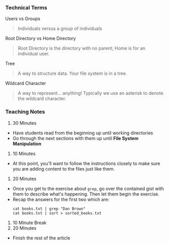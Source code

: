 ### Technical Terms

Users vs Groups
> Individuals versus a group of individuals

Root Directory vs Home Directory
> Root Directory is the directory with no parent; Home is for an individual user.

Tree
> A way to structure data. Your file system is in a tree.

Wildcard Character
> A way to represent... anything! Typically we use an asterisk to denote the wildcard character.

### Teaching Notes

1. 30 Minutes
  * Have students read from the beginning up until working directories
  * Go through the next sections with them up until **File System Manipulation**
1. 10 Minutes
  * At this point, you'll want to follow the instructions closely to make sure you are adding content to the files just like them.
1. 20 Minutes
  * Once you get to the exercise about `grep`, go over the contained gist with them to describe what's happening. Then let them begin the exercise.
  * Recap the answers for the first two which are:
    ```
    cat books.txt | grep "Dan Brown"
    cat books.txt | sort > sorted_books.txt
    ```
1. 10 Minute Break
1. 20 Minutes
  * Finish the rest of the article
